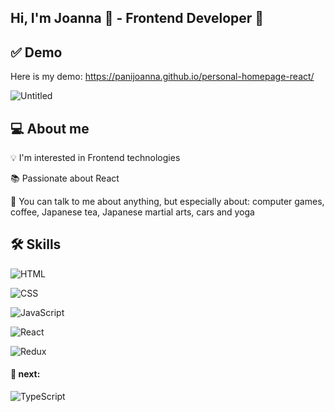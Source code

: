 ## Hi, I'm Joanna 👋 - Frontend Developer 🚀

## ✅ Demo 
Here is my demo:
https://panijoanna.github.io/personal-homepage-react/

![Untitled](https://user-images.githubusercontent.com/105354955/215997277-bfc6f576-3111-4c31-af5c-898cfc3e8060.png)

## 💻 About me 
💡 I'm interested in Frontend technologies

📚 Passionate about React

💬 You can talk to me about anything, but especially about: computer games, coffee, Japanese tea, Japanese martial arts, cars and yoga

## 🛠️ Skills
![HTML](https://img.shields.io/badge/-HTML-000?&logo=HTML5)

![CSS](https://img.shields.io/badge/-CSS-000?&logo=CSS3)

![JavaScript](https://img.shields.io/badge/-JavaScript-000?&logo=JavaScript)

![React](https://img.shields.io/badge/-React-000?&logo=React)

![Redux](https://img.shields.io/badge/-Redux-000?&logo=Redux)

#### 🚀 next: 

![TypeScript](https://img.shields.io/badge/-TypeScript-000?&logo=TypeScript&logoColor=007ACC)
